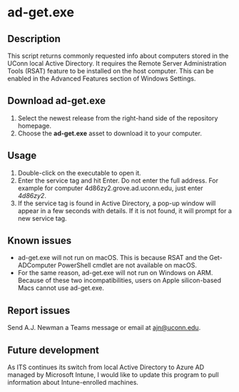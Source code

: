 # ad-get.exe
## Description
This script returns commonly requested info about computers stored in the UConn local Active Directory. It requires the Remote Server Administration Tools (RSAT) feature to be installed on the host computer. This can be enabled in the Advanced Features section of Windows Settings.
## Download ad-get.exe
1. Select the newest release from the right-hand side of the repository homepage. 
2. Choose the **ad-get.exe** asset to download it to your computer.
## Usage
1. Double-click on the executable to open it.
2. Enter the service tag and hit Enter. Do not enter the full address. For example for computer 4d86zy2.grove.ad.uconn.edu, just enter *4d86zy2*.
3. If the service tag is found in Active Directory, a pop-up window will appear in a few seconds with details. If it is not found, it will prompt for a new service tag.
## Known issues
- ad-get.exe will not run on macOS. This is because RSAT and the Get-ADComputer PowerShell cmdlet are not available on macOS.
- For the same reason, ad-get.exe will not run on Windows on ARM. Because of these two incompatibilities, users on Apple silicon-based Macs cannot use ad-get.exe.
## Report issues
Send A.J. Newman a Teams message or email at ajn@uconn.edu.
## Future development
As ITS continues its switch from local Active Directory to Azure AD managed by Microsoft Intune, I would like to update this program to pull information about Intune-enrolled machines.
